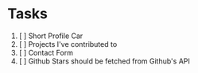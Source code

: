 # Tasks

1. [ ] Short Profile Car
2. [ ] Projects I've contributed to
3. [ ] Contact Form
4. [ ] Github Stars should be fetched from Github's API
